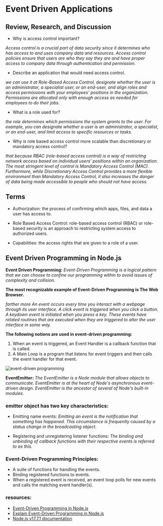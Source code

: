 # Event Driven Applications

## Review, Research, and Discussion

* Why is access control important?

*Access control is a crucial part of data security since it determines who has access to and uses company data and resources. Access control policies ensure that users are who they say they are and have proper access to company data through authentication and permission.*

* Describe an application that would need access control.

*we can use it at Role-Based Access Control, designate whether the user is an administrator, a specialist user, or an end-user, and align roles and access permissions with your employees' positions in the organization. Permissions are allocated only with enough access as needed for employees to do their jobs.*

* What is a role used for?

*the role determines which permissions the system grants to the user. For example, you can designate whether a user is an administrator, a specialist, or an end-user, and limit access to specific resources or tasks.*

* Why is role based access control more scalable than discretionary or mandatory access control?

*that because RBAC (role-based access control) is a way of restricting network access based on individual users' positions within an organization. The most stringent level of control is Mandatory Access Control (MAC). Furthermore, while Discretionary Access Control provides a more flexible environment than Mandatory Access Control, it also increases the danger of data being made accessible to people who should not have access.*

## Terms

* Authorization: the process of confirming which apps, files, and data a user has access to.

* Role Based Access Control: role-based access control (RBAC) or role-based security is an approach to restricting system access to authorized users.

* Capabilities: the access rights that are given to a role of a user.

## Event Driven Programming in Node.js

**Event Driven Programming:** 
*Event-Driven Programming is a logical pattern that we can choose to confine our programming within to avoid issues of complexity and collision.*

**The most recognizable example of Event-Driven Programming is The Web Browser.**

*farther more An event occurs every time you interact with a webpage through its user interface. A click event is triggered when you click a button. A keydown event is initiated when you press a key. These events have related routines that are executed when they are triggered to alter the user interface in some way.*

**The following notions are used in event-driven programming:**

1. When an event is triggered, an Event Handler is a callback function that is called.
2. A Main Loop is a program that listens for event triggers and then calls the event handler for that event.

![event-driven programming](https://media.geeksforgeeks.org/wp-content/uploads/20211017211104/EDP1drawio.png)

**EventEmitter:** 
*The EventEmitter is a Node module that allows objects to communicate. EventEmitter is at the heart of Node's asynchronous event-driven design. EventEmitter is the ancestor of several of Node's built-in modules.*

### **emitter object has two key characteristics:**

* Emitting name events:
*Emitting an event is the notification that something has happened. This circumstance is frequently caused by a status change in the broadcasting object.*

* Registering and unregistering listener functions:
*The binding and unbinding of callback functions with their respective events is referred to as this.*

### Event-Driven Programming Principles:

+ A suite of functions for handling the events.
+ Binding registered functions to events.
+ When a registered event is received, an event loop polls for new events and calls the matching event handler(s).

### resources: 
+ [Event-Driven Programming in Node.js](https://www.digitalocean.com/community/tutorials/nodejs-event-driven-programming)
+ [Explain Event-Driven Programming in Node.js](https://www.geeksforgeeks.org/explain-event-driven-programming-in-node-js/#:~:text=Event%2Ddriven%20programming%20is%20used,when%20an%20event%20is%20triggered.)
+ [Node.js v17.7.1 documentation](https://nodejs.org/api/events.html)




